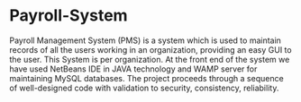 # Payroll-System
Payroll Management System (PMS) is a system which is used to maintain records of all the users working in an organization, providing an easy GUI to the user. This System is per organization. At the front end of the system we have used NetBeans IDE in JAVA technology and WAMP server for maintaining MySQL databases. The project proceeds through a sequence of well-designed code with validation to security, consistency, reliability.
